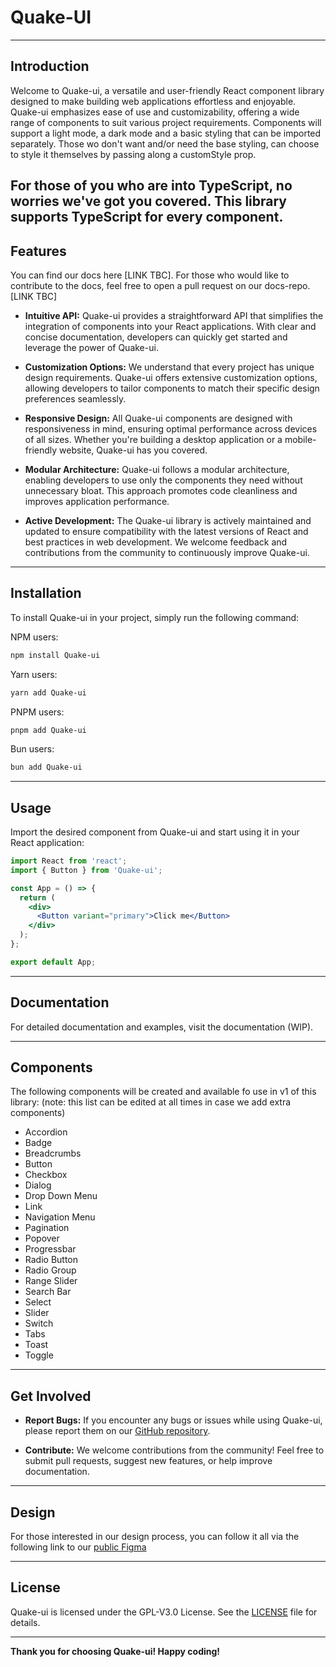 # Quake-UI

---

## Introduction

Welcome to Quake-ui, a versatile and user-friendly React component library designed to make building web applications effortless and enjoyable. Quake-ui emphasizes ease of use and customizability, offering a wide range of components to suit various project requirements. Components will support a light mode, a dark mode and a basic styling that can be imported separately. Those wo don't want and/or need the base styling, can choose to style it themselves by passing along a customStyle prop.

For those of you who are into TypeScript, no worries we've got you covered. This library supports TypeScript for every component.
---

## Features

You can find our docs here [LINK TBC]. For those who would like to contribute to the docs, feel free to open a pull request on our docs-repo. [LINK TBC]

- **Intuitive API:** Quake-ui provides a straightforward API that simplifies the integration of components into your React applications. With clear and concise documentation, developers can quickly get started and leverage the power of Quake-ui.

- **Customization Options:** We understand that every project has unique design requirements. Quake-ui offers extensive customization options, allowing developers to tailor components to match their specific design preferences seamlessly.

- **Responsive Design:** All Quake-ui components are designed with responsiveness in mind, ensuring optimal performance across devices of all sizes. Whether you're building a desktop application or a mobile-friendly website, Quake-ui has you covered.

- **Modular Architecture:** Quake-ui follows a modular architecture, enabling developers to use only the components they need without unnecessary bloat. This approach promotes code cleanliness and improves application performance.

- **Active Development:** The Quake-ui library is actively maintained and updated to ensure compatibility with the latest versions of React and best practices in web development. We welcome feedback and contributions from the community to continuously improve Quake-ui.

---

## Installation

To install Quake-ui in your project, simply run the following command:

NPM users:
```zsh
npm install Quake-ui
```

Yarn users:
```zsh
yarn add Quake-ui
```

PNPM users:
```zsh
pnpm add Quake-ui
```

Bun users:
```zsh
bun add Quake-ui
```

---

## Usage

Import the desired component from Quake-ui and start using it in your React application:

```jsx
import React from 'react';
import { Button } from 'Quake-ui';

const App = () => {
  return (
    <div>
      <Button variant="primary">Click me</Button>
    </div>
  );
};

export default App;
```

---

## Documentation

For detailed documentation and examples, visit the documentation (WIP).

---

## Components
The following components will be created and available fo use in v1 of this library:
(note: this list can be edited at all times in case we add extra components)
- Accordion
- Badge
- Breadcrumbs
- Button
- Checkbox
- Dialog
- Drop Down Menu
- Link
- Navigation Menu
- Pagination
- Popover
- Progressbar
- Radio Button
- Radio Group
- Range Slider
- Search Bar
- Select
- Slider
- Switch
- Tabs
- Toast
- Toggle

---

## Get Involved

- **Report Bugs:** If you encounter any bugs or issues while using Quake-ui, please report them on our [GitHub repository](https://github.com/NickBevers/react-components/issues).

- **Contribute:** We welcome contributions from the community! Feel free to submit pull requests, suggest new features, or help improve documentation.

---
## Design
For those interested in our design process, you can follow it all via the following link to our [public Figma](https://www.figma.com/file/T0cBdvtIJNBqVbSlbi76wX/Component-library?type=design&node-id=106%3A13&mode=design&t=yfLr0iD8ra8TfqwG-1)

---

## License

Quake-ui is licensed under the GPL-V3.0 License. See the [LICENSE](https://github.com/NickBevers/react-components/blob/main/LICENSE) file for details.

---

**Thank you for choosing Quake-ui! Happy coding!**
